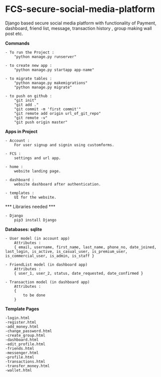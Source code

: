 # FCS-secure-social-media-platform
Django based secure social media platform with functionality of Payment, dashboard, friend list, message, transaction history , group making wall post etc.  

**Commands**

	- To run the Project : 
		"python manage.py runserver" 

	- to create new app :
		"python manage.py startapp app-name"

	- to migrate tables :
		"python manage.py makemigrations"
		"python manage.py migrate"

	- to push on github :
		"git init"
		"git add ."
		"git commit -m 'first commit'"
		"git remote add origin url_of_git_repo"
		"git remote -v"
		"git push origin master"

**Apps in Project**

	- Account :
		For user signup and signin using customforms.

	- FCS :
		settings and url app.

	- home :
		website landing page.

	- dashboard :
		website dashboard after authentication.

	- templates :
		UI for the website.

*** Libraries needed ***
	
	- Django
		pip3 install Django


**Databases: sqlite**
	
	- User model (in account app)
		Attributes : 
		{ email, username, first_name, last_name, phone_no, date_joined, last_login, is_active, is_casual_user, is_premium_user, is_commercial_user, is_admin, is_staff }

	- FriendList model (in dashboard app)
		Attributes :
		{ user_1, user_2, status, date_requested, date_confirmed }

	- Transaction model (in dashboard app)
		Attributes :
		{
			to be done
		}

**Template Pages**

	-login.html
	-register.html
	-add_money.html
	-change_password.html
	-create_group.html
	-dashboard.html
	-edit_profile.html
	-friends.html
	-messenger.html
	-profile.html
	-transactions.html
	-transfer_money.html
	-wallet.html
